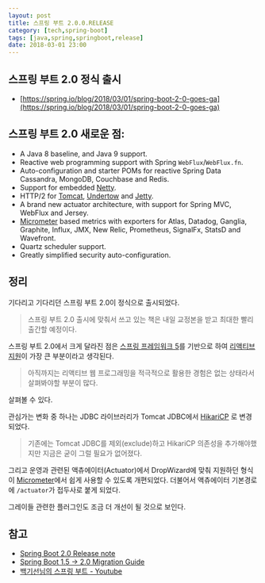 ```yaml
---
layout: post
title: 스프링 부트 2.0.0.RELEASE
category: [tech,spring-boot]
tags: [java,spring,springboot,release]
date: 2018-03-01 23:00
---
```


## 스프링 부트 2.0 정식 출시
* [https://spring.io/blog/2018/03/01/spring-boot-2-0-goes-ga](https://spring.io/blog/2018/03/01/spring-boot-2-0-goes-ga)

## 스프링 부트 2.0 새로운 점:
- A Java 8 baseline, and Java 9 support.
- Reactive web programming support with Spring ``WebFlux``/``WebFlux.fn``.
- Auto-configuration and starter POMs for reactive Spring Data Cassandra, MongoDB, Couchbase and Redis.
- Support for embedded [Netty](https://netty.io/).
- HTTP/2 for [Tomcat](https://tomcat.apache.org/), [Undertow](http://undertow.io/) and [Jetty](https://www.eclipse.org/jetty/).
- A brand new actuator architecture, with support for Spring MVC, WebFlux and Jersey.
- [Micrometer](https://micrometer.io/) based metrics with exporters for Atlas, Datadog, Ganglia, Graphite, Influx, JMX, New Relic, Prometheus, SignalFx, StatsD and Wavefront.
- Quartz scheduler support.
- Greatly simplified security auto-configuration.

## 정리
기다리고 기다리던 스프링 부트 2.0이 정식으로 출시되었다.

> 스프링 부트 2.0 출시에 맞춰서 쓰고 있는 책은 내일 교정본을 받고 최대한 빨리 출간할 예정이다.

스프링 부트 2.0에서 크게 달라진 점은 [스프링 프레임워크 5](https://docs.spring.io/spring/docs/5.0.4.RELEASE/spring-framework-reference/)를 기반으로 하여 [리액티브 지원](https://github.com/spring-projects/spring-boot/wiki/Spring-Boot-2.0-Release-Notes#reactive-spring)이 가장 큰 부분이라고 생각된다.

> 아직까지는 리액티브 웹 프로그래밍을 적극적으로 활용한 경험은 없는 상태라서 살펴봐야할 부분이 많다.

살펴볼 수 있다.

관심가는 변화 중 하나는 JDBC 라이브러리가 Tomcat JDBC에서 [HikariCP](https://brettwooldridge.github.io/HikariCP/) 로 변경되었다.
> 기존에는 Tomcat JDBC를 제외(exclude)하고 HikariCP 의존성을 추가해야했지만 지금은 굳이 그럴 필요가 없어졌다.

그리고 운영과 관련된 액츄에이터(Actuator)에서 DropWizard에 맞춰 지원하던 형식이 [Micrometer](https://micrometer.io/)에서 쉽게 사용할 수 있도록 개편되었다. 더불어서 액츄에이터 기본경로에 ``/actuator``가 접두사로 붙게 되었다.

그레이들 관련한 플러그인도 조금 더 개선이 될 것으로 보인다.

## 참고
* [Spring Boot 2.0 Release note](https://github.com/spring-projects/spring-boot/wiki/Spring-Boot-2.0-Release-Notes)
* [Spring Boot 1.5 -> 2.0 Migration Guide](https://github.com/spring-projects/spring-boot/wiki/Spring-Boot-2.0-Migration-Guide)
* [백기선님의 스프링 부트 - Youtube](https://goo.gl/Qm6X5V)
